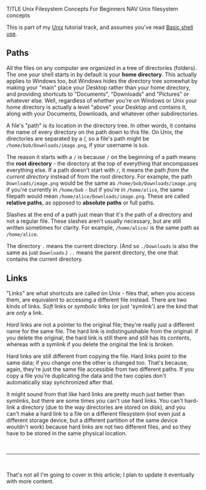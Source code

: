 TITLE Unix Filesystem Concepts For Beginners
NAV Unix filesystem concepts

This is part of my [Unix](why_unix) tutorial track, and assumes you've read [Basic shell use](shell_basics).

## Paths

All the files on any computer are organized in a tree of directories (folders). The one your shell starts in by default is your **home directory**. This actually applies to Windows too, but Windows hides the directory tree somewhat by making your "main" place your Desktop rather than your home directory, and providing shortcuts to "Documents", "Downloads" and "Pictures" or whatever else. Well, regardless of whether you're on Windows or Unix your *home* directory is actually a level "above" your Desktop and contains it, along with your Documents, Downloads, and whatever other subdirectories.

A file's "path" is its location in the directory tree. In other words, it contains the name of every directory on the path down to this file. On Unix, the directories are separated by a /, so a file's path might be `/home/bob/Downloads/image.png`, if your username is `bob`.

The reason it starts with a `/` is because `/` on the beginning of a path means the **root directory** - the directory at the top of everything that encompasses everything else. If a path doesn't start with `/`, it means the path *from the current directory* instead of from the root directory. For example, the path `Downloads/image.png` would be the same as `/home/bob/Downloads/image.png` if you're currently in `/home/bob` - but if you're in `/home/alice`, the same filepath would mean `/home/alice/Downloads/image.png`. These are called **relative paths**, as opposed to **absolute paths** or full paths.

Slashes at the end of a path just mean that it's the path of a directory and not a regular file. These slashes aren't usually necessary, but are still written sometimes for clarity. For example, `/home/alice/` is the same path as
`/home/alice`.

The directory `.` means the current directory. (And so `./Downloads` is also the same as just `Downloads`.) `..` means the parent directory, the one that contains the current directory.

## Links

"Links" are what shortcuts are called on Unix - files that, when you access them, are equivalent to accessing a different file instead. There are two kinds of links. *Soft* links or *symbolic* links (or just 'symlink') are the kind that are *only* a link.

*Hard* links are not a pointer to the original file; they're really just a different name for the same file. The hard link is indistinguishable from the original: if you delete the original, the hard link is still there and still has its contents, whereas with a symlink if you delete the original the link is broken.

Hard links are still different from copying the file. Hard links point to the same data; if you change one the other is changed too. That's because, again, they're just the same file accessible from two different paths. If you copy a file you're duplicating the data and the two copies don't automatically stay synchronized after that.

It might sound from that like hard links are pretty much just better than symlinks, but there are some times you can't use hard links. You can't hard-link a directory (due to the way directories are stored on disk), and you can't make a hard link to a file on a different filesystem (not even just a different storage device, but a different partition of the same device wouldn't work) because hard links are not two different files, and so they have to be stored in the same physical location.

<br>

---

<br>

That's not all I'm going to cover in this article; I plan to update it eventually with more content.
